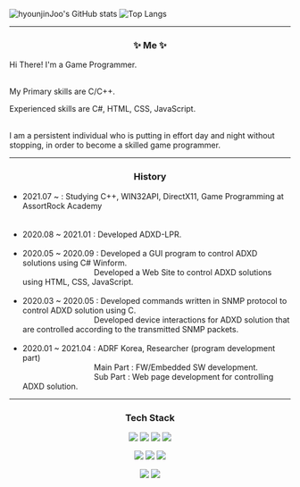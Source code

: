 ![hyounjinJoo's GitHub stats](https://github-readme-stats.vercel.app/api?username=hyounjinJoo&layout=default&theme=tokyonight&show_icons=true&card_height=195&card_height=200&card_width=1000)
![Top Langs](https://github-readme-stats.vercel.app/api/top-langs/?username=hyounjinJoo&theme=radical&card_height=200&card_width=1000)

---

<div align="center">
  <h3>✨ Me ✨</h3>   
</div>

Hi There! I'm a Game Programmer.<br><br>


My Primary skills are C/C++.<br>

Experienced skills are C#, HTML, CSS, JavaScript.<br><br>

I am a persistent individual who is putting in effort day and night without stopping, in order to become a skilled game programmer.

---

<div align="center">
<h3>History</h3>   
</div>

- 2021.07 ~         : Studying C++, WIN32API, DirectX11, Game Programming at AssortRock Academy<br><br><br>
- 2020.08 ~ 2021.01 : Developed ADXD-LPR.<br><br>
- 2020.05 ~ 2020.09 : Developed a GUI program to control ADXD solutions using C# Winform.<br>
&emsp;&emsp;&emsp;&emsp;&emsp;&emsp;&emsp;&emsp;&nbsp;&nbsp;&nbsp; Developed a Web Site to control ADXD solutions using HTML, CSS, JavaScript.<br><br>
- 2020.03 ~ 2020.05 : Developed commands written in SNMP protocol to control ADXD solution using C.<br>
&emsp;&emsp;&emsp;&emsp;&emsp;&emsp;&emsp;&emsp;&nbsp;&nbsp;&nbsp; Developed device interactions for ADXD solution that are controlled according to the transmitted SNMP packets.<br><br>
- 2020.01 ~ 2021.04 : ADRF Korea, Researcher (program development part)<br>
&emsp;&emsp;&emsp;&emsp;&emsp;&emsp;&emsp;&emsp;&nbsp;&nbsp;&nbsp; Main Part : FW/Embedded SW development.<br>
&emsp;&emsp;&emsp;&emsp;&emsp;&emsp;&emsp;&emsp;&nbsp;&nbsp;&nbsp; Sub Part : Web page development for controlling ADXD solution.<br>

---

<div align="center">
<h3>Tech Stack</h3>   
<img src="https://img.shields.io/badge/C-A8B9CC?style=flat&logo=C&logoColor=white"/>  <img src="https://img.shields.io/badge/C++-00599C?style=flat&logo=Cplusplus&logoColor=white"/>  <img src="https://img.shields.io/badge/C%23-239120?style=flat&logo=C-Sharp&logoColor=white"/>  <img src="https://img.shields.io/badge/unrealengine-%23313131.svg?style=flat&logo=unrealengine&logoColor=white"/>
  
<img src="https://img.shields.io/badge/HTML-E34F26?style=flat&logo=HTML5&logoColor=white"/>  <img src="https://img.shields.io/badge/CSS-1572B6?style=flat&logo=CSS3&logoColor=white"/>  <img src="https://img.shields.io/badge/JavaScript-F7DF1E?style=flat&logo=JavaScript&logoColor=white"/>   
  
<img src="https://img.shields.io/badge/Visual%20Studio-5C2D91.svg?style=flat&logo=visual-studio&logoColor=white"/>  <img src="https://img.shields.io/badge/Emacs-%237F5AB6.svg?style=flat&logo=gnu-emacs&logoColor=white"/>
</div>
